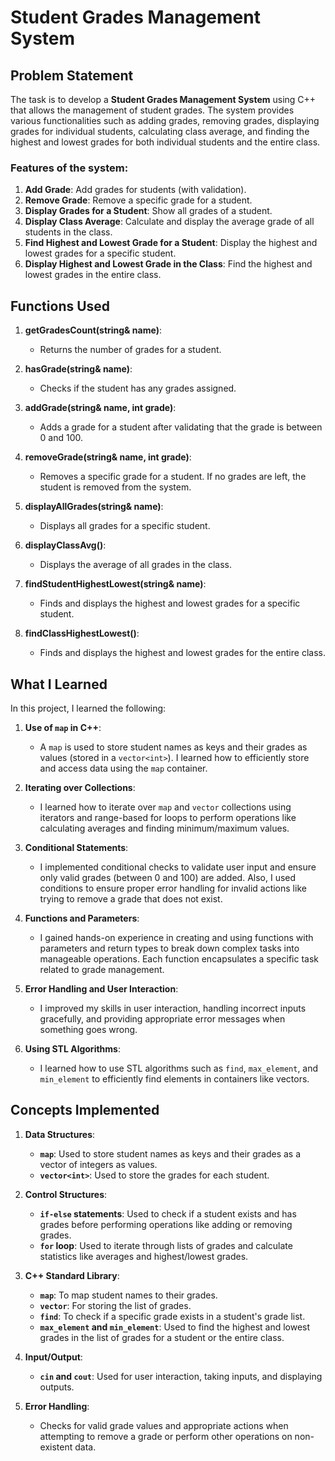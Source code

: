 
# Student Grades Management System

## Problem Statement

The task is to develop a **Student Grades Management System** using C++ that allows the management of student grades. The system provides various functionalities such as adding grades, removing grades, displaying grades for individual students, calculating class average, and finding the highest and lowest grades for both individual students and the entire class.

### Features of the system:
1. **Add Grade**: Add grades for students (with validation).
2. **Remove Grade**: Remove a specific grade for a student.
3. **Display Grades for a Student**: Show all grades of a student.
4. **Display Class Average**: Calculate and display the average grade of all students in the class.
5. **Find Highest and Lowest Grade for a Student**: Display the highest and lowest grades for a specific student.
6. **Display Highest and Lowest Grade in the Class**: Find the highest and lowest grades in the entire class.

## Functions Used

1. **getGradesCount(string& name)**:
   - Returns the number of grades for a student.
   
2. **hasGrade(string& name)**:
   - Checks if the student has any grades assigned.
   
3. **addGrade(string& name, int grade)**:
   - Adds a grade for a student after validating that the grade is between 0 and 100.
   
4. **removeGrade(string& name, int grade)**:
   - Removes a specific grade for a student. If no grades are left, the student is removed from the system.
   
5. **displayAllGrades(string& name)**:
   - Displays all grades for a specific student.
   
6. **displayClassAvg()**:
   - Displays the average of all grades in the class.
   
7. **findStudentHighestLowest(string& name)**:
   - Finds and displays the highest and lowest grades for a specific student.
   
8. **findClassHighestLowest()**:
   - Finds and displays the highest and lowest grades for the entire class.

## What I Learned

In this project, I learned the following:

1. **Use of `map` in C++**:
   - A `map` is used to store student names as keys and their grades as values (stored in a `vector<int>`). I learned how to efficiently store and access data using the `map` container.
   
2. **Iterating over Collections**:
   - I learned how to iterate over `map` and `vector` collections using iterators and range-based for loops to perform operations like calculating averages and finding minimum/maximum values.
   
3. **Conditional Statements**:
   - I implemented conditional checks to validate user input and ensure only valid grades (between 0 and 100) are added. Also, I used conditions to ensure proper error handling for invalid actions like trying to remove a grade that does not exist.
   
4. **Functions and Parameters**:
   - I gained hands-on experience in creating and using functions with parameters and return types to break down complex tasks into manageable operations. Each function encapsulates a specific task related to grade management.
   
5. **Error Handling and User Interaction**:
   - I improved my skills in user interaction, handling incorrect inputs gracefully, and providing appropriate error messages when something goes wrong.

6. **Using STL Algorithms**:
   - I learned how to use STL algorithms such as `find`, `max_element`, and `min_element` to efficiently find elements in containers like vectors.

## Concepts Implemented

1. **Data Structures**:
   - **`map`**: Used to store student names as keys and their grades as a vector of integers as values.
   - **`vector<int>`**: Used to store the grades for each student.
   
2. **Control Structures**:
   - **`if-else` statements**: Used to check if a student exists and has grades before performing operations like adding or removing grades.
   - **`for` loop**: Used to iterate through lists of grades and calculate statistics like averages and highest/lowest grades.

3. **C++ Standard Library**:
   - **`map`**: To map student names to their grades.
   - **`vector`**: For storing the list of grades.
   - **`find`**: To check if a specific grade exists in a student's grade list.
   - **`max_element` and `min_element`**: Used to find the highest and lowest grades in the list of grades for a student or the entire class.
   
4. **Input/Output**:
   - **`cin` and `cout`**: Used for user interaction, taking inputs, and displaying outputs.

5. **Error Handling**:
   - Checks for valid grade values and appropriate actions when attempting to remove a grade or perform other operations on non-existent data.
